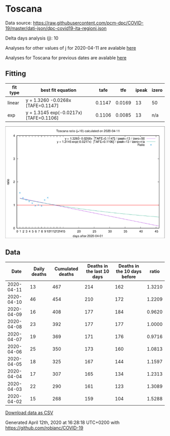 # Toscana

Data source: https://raw.githubusercontent.com/pcm-dpc/COVID-19/master/dati-json/dpc-covid19-ita-regioni.json

Delta days analysis (j): 10

Analyses for other values of j for 2020-04-11 are avalable [here](../README.md)

Analyses for Toscana for previous dates are avalable [here](../../README.md)

## Fitting 
|fit type|best fit equation|tafe|tfe|ipeak|izero|
|-------|-----|--------|------|---|---|
|linear|y = 1.3260 -0.0268x  [TAFE=0.1147]|0.1147|0.0169|13|50|
|exp|y = 1.3145 exp(-0.0217x)  [TAFE=0.1106]|0.1106|0.0085|13|n/a|

![Plot](COVID-19_toscana_j10_2020-04-11.png)

## Data
|Date|Daily deaths|Cumulated deaths|Deaths in the last 10 days|Deaths in the 10 days before|ratio|
|----|----------|-----------|-------|--------------------|-----|
|2020-04-11|13|467|214|162|1.3210|
|2020-04-10|46|454|210|172|1.2209|
|2020-04-09|16|408|177|184|0.9620|
|2020-04-08|23|392|177|177|1.0000|
|2020-04-07|19|369|171|176|0.9716|
|2020-04-06|25|350|173|160|1.0813|
|2020-04-05|18|325|167|144|1.1597|
|2020-04-04|17|307|165|134|1.2313|
|2020-04-03|22|290|161|123|1.3089|
|2020-04-02|15|268|159|104|1.5288|

[Download data as CSV](COVID-19_toscana_j10_2020-04-11.csv)

Generated April 12th, 2020 at 16:28:18 UTC+0200 with https://github.com/robianc/COVID-19
